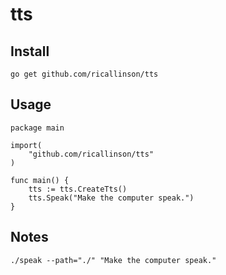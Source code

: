 # tts

## Install

	go get github.com/ricallinson/tts

## Usage

	package main

	import(
		"github.com/ricallinson/tts"
	)

	func main() {
		tts := tts.CreateTts()
		tts.Speak("Make the computer speak.")
	}

## Notes

	./speak --path="./" "Make the computer speak."
